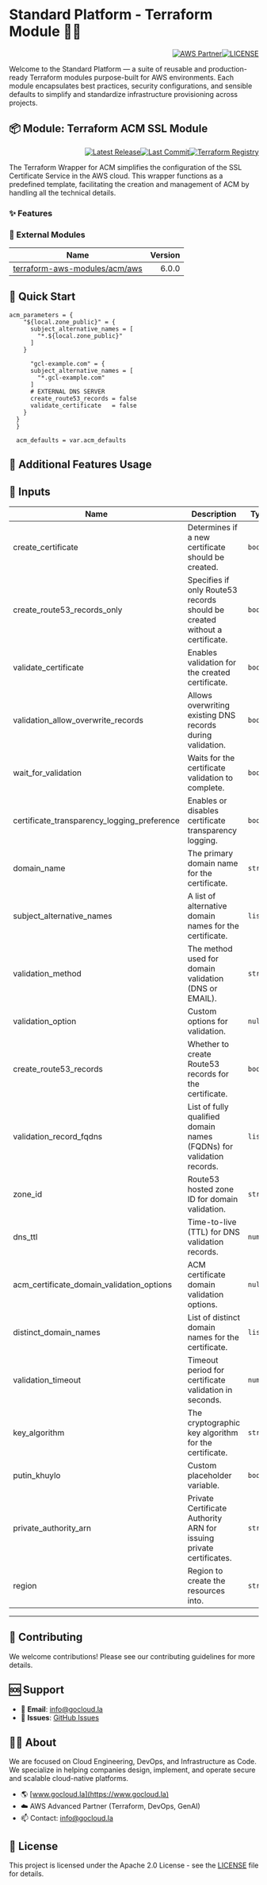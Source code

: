 # Standard Platform - Terraform Module 🚀🚀
<p align="right"><a href="https://partners.amazonaws.com/partners/0018a00001hHve4AAC/GoCloud"><img src="https://img.shields.io/badge/AWS%20Partner-Advanced-orange?style=for-the-badge&logo=amazonaws&logoColor=white" alt="AWS Partner"/></a><a href="LICENSE"><img src="https://img.shields.io/badge/License-Apache%202.0-green?style=for-the-badge&logo=apache&logoColor=white" alt="LICENSE"/></a></p>

Welcome to the Standard Platform — a suite of reusable and production-ready Terraform modules purpose-built for AWS environments.
Each module encapsulates best practices, security configurations, and sensible defaults to simplify and standardize infrastructure provisioning across projects.

## 📦 Module: Terraform ACM SSL Module
<p align="right"><a href="https://github.com/gocloudLa/terraform-aws-wrapper-acm/releases/latest"><img src="https://img.shields.io/github/v/release/gocloudLa/terraform-aws-wrapper-acm.svg?style=for-the-badge" alt="Latest Release"/></a><a href=""><img src="https://img.shields.io/github/last-commit/gocloudLa/terraform-aws-wrapper-acm.svg?style=for-the-badge" alt="Last Commit"/></a><a href="https://registry.terraform.io/modules/gocloudLa/wrapper-acm/aws"><img src="https://img.shields.io/badge/Terraform-Registry-7B42BC?style=for-the-badge&logo=terraform&logoColor=white" alt="Terraform Registry"/></a></p>
The Terraform Wrapper for ACM simplifies the configuration of the SSL Certificate Service in the AWS cloud. This wrapper functions as a predefined template, facilitating the creation and management of ACM by handling all the technical details.

### ✨ Features



### 🔗 External Modules
| Name | Version |
|------|------:|
| <a href="https://github.com/terraform-aws-modules/terraform-aws-acm" target="_blank">terraform-aws-modules/acm/aws</a> | 6.0.0 |



## 🚀 Quick Start
```hcl
acm_parameters = {
    "${local.zone_public}" = {
      subject_alternative_names = [
        "*.${local.zone_public}"
      ]
    }

      "gcl-example.com" = {
      subject_alternative_names = [
        "*.gcl-example.com"
      ]
      # EXTERNAL DNS SERVER
      create_route53_records = false
      validate_certificate   = false
    }
  }
  }

  acm_defaults = var.acm_defaults
```


## 🔧 Additional Features Usage



## 📑 Inputs
| Name                                        | Description                                                                | Type     | Default      | Required |
| ------------------------------------------- | -------------------------------------------------------------------------- | -------- | ------------ | -------- |
| create_certificate                          | Determines if a new certificate should be created.                         | `bool`   | `true`       | no       |
| create_route53_records_only                 | Specifies if only Route53 records should be created without a certificate. | `bool`   | `false`      | no       |
| validate_certificate                        | Enables validation for the created certificate.                            | `bool`   | `true`       | no       |
| validation_allow_overwrite_records          | Allows overwriting existing DNS records during validation.                 | `bool`   | `true`       | no       |
| wait_for_validation                         | Waits for the certificate validation to complete.                          | `bool`   | `true`       | no       |
| certificate_transparency_logging_preference | Enables or disables certificate transparency logging.                      | `bool`   | `true`       | no       |
| domain_name                                 | The primary domain name for the certificate.                               | `string` | `each.key`   | no       |
| subject_alternative_names                   | A list of alternative domain names for the certificate.                    | `list`   | `[]`         | no       |
| validation_method                           | The method used for domain validation (DNS or EMAIL).                      | `string` | `"DNS"`      | no       |
| validation_option                           | Custom options for validation.                                             | `null`   | `{}`         | no       |
| create_route53_records                      | Whether to create Route53 records for the certificate.                     | `bool`   | `true`       | no       |
| validation_record_fqdns                     | List of fully qualified domain names (FQDNs) for validation records.       | `list`   | `[]`         | no       |
| zone_id                                     | Route53 hosted zone ID for domain validation.                              | `string` | `null`       | no       |
| dns_ttl                                     | Time-to-live (TTL) for DNS validation records.                             | `number` | `60`         | no       |
| acm_certificate_domain_validation_options   | ACM certificate domain validation options.                                 | `null`   | `{}`         | no       |
| distinct_domain_names                       | List of distinct domain names for the certificate.                         | `list`   | `[]`         | no       |
| validation_timeout                          | Timeout period for certificate validation in seconds.                      | `number` | `null`       | no       |
| key_algorithm                               | The cryptographic key algorithm for the certificate.                       | `string` | `"RSA_2048"` | no       |
| putin_khuylo                                | Custom placeholder variable.                                               | `bool`   | `true`       | no       |
| private_authority_arn                       | Private Certificate Authority ARN for issuing private certificates.        | `string` | `null`       | no       |
| region                                      | Region to create the resources into.                                       | `string` | `null`       | no       |








---

## 🤝 Contributing
We welcome contributions! Please see our contributing guidelines for more details.

## 🆘 Support
- 📧 **Email**: info@gocloud.la
- 🐛 **Issues**: [GitHub Issues](https://github.com/gocloudLa/issues)

## 🧑‍💻 About
We are focused on Cloud Engineering, DevOps, and Infrastructure as Code.
We specialize in helping companies design, implement, and operate secure and scalable cloud-native platforms.
- 🌎 [www.gocloud.la](https://www.gocloud.la)
- ☁️ AWS Advanced Partner (Terraform, DevOps, GenAI)
- 📫 Contact: info@gocloud.la

## 📄 License
This project is licensed under the Apache 2.0 License - see the [LICENSE](LICENSE) file for details. 